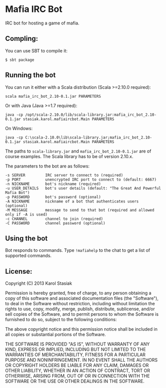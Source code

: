 Mafia IRC Bot
=============

IRC bot for hosting a game of mafia.

Compling:
---------

You can use SBT to compile it:

    $ sbt package

Running the bot
---------------

You can run it either with a Scala distribution (Scala >=2.10.0 required):

    scala mafia_irc_bot_2.10-0.1.jar PARAMETERS

Or with Java (Java >=1.7 required):

    java -cp /opt/scala-2.10.0/lib/scala-library.jar:mafia_irc_bot_2.10-0.1.jar stasiak.karol.mafiaircbot.Main PARAMETERS

On Windows:

    java -cp C:\scala-2.10.0\lib\scala-library.jar;mafia_irc_bot_2.10-0.1.jar stasiak.karol.mafiaircbot.Main PARAMETERS

The paths to `scala-library.jar` and `mafia_irc_bot_2.10-0.1.jar` are of course examples. The Scala library has to be of version 2.10.x.

The parameters to the bot are as follows:

    -s SERVER         IRC server to connect to (required)
    -p PORT           unencrypted IRC port to connect to (default: 6667)
    -n NICKNAME       bot's nickname (required)
    -u USER_DETAILS   bot's user details (default: "The Great And Powerful Mafia Bot")
    -p PASSWORD       bot's password (optional)
    -A NICKNAME       nickname of a bot that authenticates users (optional)
    -M MESSAGE        message to send to that bot (required and allowed only if -A is used)
    -c CHANNEL        channel to join (required)
    -C PASSWORD       channel password (optional)

Using the bot
-------------

Bot responds to commands. Type `!mafiahelp` to the chat to get a list of supported commands.

License:
--------

Copyright (C) 2013 Karol Stasiak

Permission is hereby granted, free of charge, to any person obtaining a copy of this software and associated documentation files (the "Software"), to deal in the Software without restriction, including without limitation the rights to use, copy, modify, merge, publish, distribute, sublicense, and/or sell copies of the Software, and to permit persons to whom the Software is furnished to do so, subject to the following conditions:

The above copyright notice and this permission notice shall be included in all copies or substantial portions of the Software.

THE SOFTWARE IS PROVIDED "AS IS", WITHOUT WARRANTY OF ANY KIND, EXPRESS OR IMPLIED, INCLUDING BUT NOT LIMITED TO THE WARRANTIES OF MERCHANTABILITY, FITNESS FOR A PARTICULAR PURPOSE AND NONINFRINGEMENT. IN NO EVENT SHALL THE AUTHORS OR COPYRIGHT HOLDERS BE LIABLE FOR ANY CLAIM, DAMAGES OR OTHER LIABILITY, WHETHER IN AN ACTION OF CONTRACT, TORT OR OTHERWISE, ARISING FROM, OUT OF OR IN CONNECTION WITH THE SOFTWARE OR THE USE OR OTHER DEALINGS IN THE SOFTWARE.